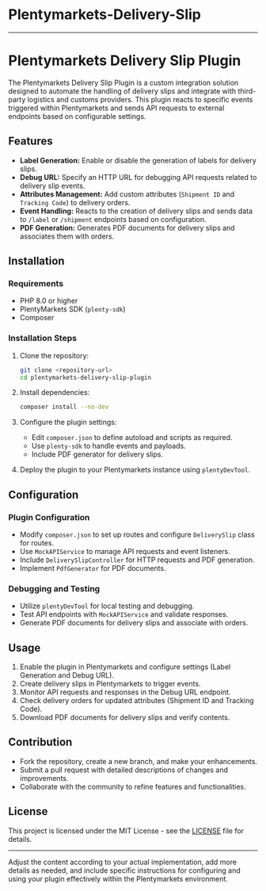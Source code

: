 # Plentymarkets-Delivery-Slip
 

---

# Plentymarkets Delivery Slip Plugin

The Plentymarkets Delivery Slip Plugin is a custom integration solution designed to automate the handling of delivery slips and integrate with third-party logistics and customs providers. This plugin reacts to specific events triggered within Plentymarkets and sends API requests to external endpoints based on configurable settings.

## Features

- **Label Generation:** Enable or disable the generation of labels for delivery slips.
- **Debug URL:** Specify an HTTP URL for debugging API requests related to delivery slip events.
- **Attributes Management:** Add custom attributes (`Shipment ID` and `Tracking Code`) to delivery orders.
- **Event Handling:** Reacts to the creation of delivery slips and sends data to `/label` or `/shipment` endpoints based on configuration.
- **PDF Generation:** Generates PDF documents for delivery slips and associates them with orders.

## Installation

### Requirements

- PHP 8.0 or higher
- PlentyMarkets SDK (`plenty-sdk`)
- Composer

### Installation Steps

1. Clone the repository:

   ```bash
   git clone <repository-url>
   cd plentymarkets-delivery-slip-plugin
   ```

2. Install dependencies:

   ```bash
   composer install --no-dev
   ```

3. Configure the plugin settings:
   
   - Edit `composer.json` to define autoload and scripts as required.
   - Use `plenty-sdk` to handle events and payloads.
   - Include PDF generator for delivery slips.

4. Deploy the plugin to your Plentymarkets instance using `plentyDevTool`.

## Configuration

### Plugin Configuration

- Modify `composer.json` to set up routes and configure `DeliverySlip` class for routes.
- Use `MockAPIService` to manage API requests and event listeners.
- Include `DeliverySlipController` for HTTP requests and PDF generation.
- Implement `PdfGenerator` for PDF documents.

### Debugging and Testing

- Utilize `plentyDevTool` for local testing and debugging.
- Test API endpoints with `MockAPIService` and validate responses.
- Generate PDF documents for delivery slips and associate with orders.

## Usage

1. Enable the plugin in Plentymarkets and configure settings (Label Generation and Debug URL).
2. Create delivery slips in Plentymarkets to trigger events.
3. Monitor API requests and responses in the Debug URL endpoint.
4. Check delivery orders for updated attributes (Shipment ID and Tracking Code).
5. Download PDF documents for delivery slips and verify contents.

## Contribution

- Fork the repository, create a new branch, and make your enhancements.
- Submit a pull request with detailed descriptions of changes and improvements.
- Collaborate with the community to refine features and functionalities.

## License

This project is licensed under the MIT License - see the [LICENSE](LICENSE) file for details.

---

Adjust the content according to your actual implementation, add more details as needed, and include specific instructions for configuring and using your plugin effectively within the Plentymarkets environment.
